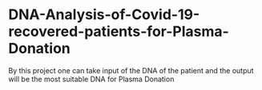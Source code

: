 # DNA-Analysis-of-Covid-19-recovered-patients-for-Plasma-Donation
By this project one can take input of the DNA of the patient and the output will be the most suitable DNA for Plasma Donation
